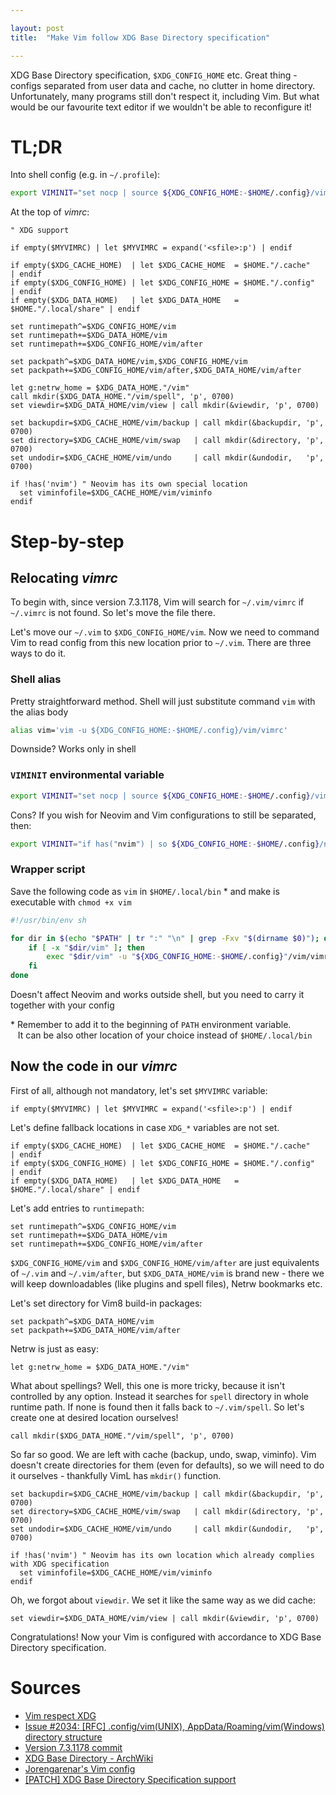 ```yaml
---

layout: post
title:  "Make Vim follow XDG Base Directory specification"

---
```


XDG Base Directory specification, `$XDG_CONFIG_HOME` etc. Great thing - configs
separated from user data and cache, no clutter in home directory. Unfortunately,
many programs still don't respect it, including Vim. But what would be our favourite
text editor if we wouldn't be able to reconfigure it!

# TL;DR

Into shell config (e.g. in `~/.profile`):
```sh
export VIMINIT="set nocp | source ${XDG_CONFIG_HOME:-$HOME/.config}/vim/vimrc"
```

At the top of _vimrc_:
```vim
" XDG support

if empty($MYVIMRC) | let $MYVIMRC = expand('<sfile>:p') | endif

if empty($XDG_CACHE_HOME)  | let $XDG_CACHE_HOME  = $HOME."/.cache"       | endif
if empty($XDG_CONFIG_HOME) | let $XDG_CONFIG_HOME = $HOME."/.config"      | endif
if empty($XDG_DATA_HOME)   | let $XDG_DATA_HOME   = $HOME."/.local/share" | endif

set runtimepath^=$XDG_CONFIG_HOME/vim
set runtimepath+=$XDG_DATA_HOME/vim
set runtimepath+=$XDG_CONFIG_HOME/vim/after

set packpath^=$XDG_DATA_HOME/vim,$XDG_CONFIG_HOME/vim
set packpath+=$XDG_CONFIG_HOME/vim/after,$XDG_DATA_HOME/vim/after

let g:netrw_home = $XDG_DATA_HOME."/vim"
call mkdir($XDG_DATA_HOME."/vim/spell", 'p', 0700)
set viewdir=$XDG_DATA_HOME/vim/view | call mkdir(&viewdir, 'p', 0700)

set backupdir=$XDG_CACHE_HOME/vim/backup | call mkdir(&backupdir, 'p', 0700)
set directory=$XDG_CACHE_HOME/vim/swap   | call mkdir(&directory, 'p', 0700)
set undodir=$XDG_CACHE_HOME/vim/undo     | call mkdir(&undodir,   'p', 0700)

if !has('nvim') " Neovim has its own special location
  set viminfofile=$XDG_CACHE_HOME/vim/viminfo
endif
```

# Step-by-step
## Relocating _vimrc_

To begin with, since version 7.3.1178, Vim will search for `~/.vim/vimrc` if
`~/.vimrc` is not found. So let's move the file there.

Let's move our `~/.vim` to `$XDG_CONFIG_HOME/vim`. Now we need to command Vim
to read config from this new location prior to `~/.vim`. There are three ways
to do it.

### Shell alias

Pretty straightforward method. Shell will just substitute command `vim` with the alias body

```sh
alias vim='vim -u ${XDG_CONFIG_HOME:-$HOME/.config}/vim/vimrc'
```

Downside? Works only in shell

### `VIMINIT` environmental variable

```sh
export VIMINIT="set nocp | source ${XDG_CONFIG_HOME:-$HOME/.config}/vim/vimrc"
```

Cons? If you wish for Neovim and Vim configurations to still be separated, then:

```sh
export VIMINIT="if has("nvim") | so ${XDG_CONFIG_HOME:-$HOME/.config}/nvim/init.vim | else | set nocp | so ${XDG_CONFIG_HOME:-$HOME/.config}/vim/vimrc | endif"
```

### Wrapper script

Save the following code as `vim` in `$HOME/.local/bin` \*
and make is executable with `chmod +x vim`

```sh
#!/usr/bin/env sh

for dir in $(echo "$PATH" | tr ":" "\n" | grep -Fxv "$(dirname $0)"); do
    if [ -x "$dir/vim" ]; then
        exec "$dir/vim" -u "${XDG_CONFIG_HOME:-$HOME/.config}"/vim/vimrc "$@"
    fi
done
```

Doesn't affect Neovim and works outside shell, but you need to carry it together
with your config

\* Remember to add it to the beginning of `PATH` environment variable. \
&nbsp;&nbsp; It can be also other location of your choice instead of `$HOME/.local/bin`

## Now the code in our _vimrc_

First of all, although not mandatory, let's set `$MYVIMRC` variable:
```vim
if empty($MYVIMRC) | let $MYVIMRC = expand('<sfile>:p') | endif
```

Let's define fallback locations in case `XDG_*` variables are not set.
```vim
if empty($XDG_CACHE_HOME)  | let $XDG_CACHE_HOME  = $HOME."/.cache"       | endif
if empty($XDG_CONFIG_HOME) | let $XDG_CONFIG_HOME = $HOME."/.config"      | endif
if empty($XDG_DATA_HOME)   | let $XDG_DATA_HOME   = $HOME."/.local/share" | endif
```

Let's add entries to `runtimepath`:
```vim
set runtimepath^=$XDG_CONFIG_HOME/vim
set runtimepath+=$XDG_DATA_HOME/vim
set runtimepath+=$XDG_CONFIG_HOME/vim/after
```

`$XDG_CONFIG_HOME/vim` and `$XDG_CONFIG_HOME/vim/after` are just equivalents of
`~/.vim` and `~/.vim/after`, but `$XDG_DATA_HOME/vim` is brand new - there we
will keep downloadables (like plugins and spell files), Netrw bookmarks etc.

Let's set directory for Vim8 build-in packages:
```vim
set packpath^=$XDG_DATA_HOME/vim
set packpath+=$XDG_DATA_HOME/vim/after
```

Netrw is just as easy:
```vim
let g:netrw_home = $XDG_DATA_HOME."/vim"
```

What about spellings? Well, this one is more tricky, because it isn't controlled
by any option. Instead it searches for `spell` directory in whole runtime path.
If none is found then it falls back to `~/.vim/spell`. So let's create one at
desired location ourselves!
```vim
call mkdir($XDG_DATA_HOME."/vim/spell", 'p', 0700)
```

So far so good. We are left with cache (backup, undo, swap, viminfo).
Vim doesn't create directories for them (even for defaults), so we will need
to do it ourselves - thankfully VimL has `mkdir()` function.
```vim
set backupdir=$XDG_CACHE_HOME/vim/backup | call mkdir(&backupdir, 'p', 0700)
set directory=$XDG_CACHE_HOME/vim/swap   | call mkdir(&directory, 'p', 0700)
set undodir=$XDG_CACHE_HOME/vim/undo     | call mkdir(&undodir,   'p', 0700)

if !has('nvim') " Neovim has its own location which already complies with XDG specification
  set viminfofile=$XDG_CACHE_HOME/vim/viminfo
endif
```

Oh, we forgot about `viewdir`. We set it like the same way as we did cache:
```vim
set viewdir=$XDG_DATA_HOME/vim/view | call mkdir(&viewdir, 'p', 0700)
```

Congratulations! Now your Vim is configured with accordance to XDG Base Directory specification.

# Sources
* [Vim respect XDG](https://tlvince.com/vim-respect-xdg)
* [Issue #2034: [RFC] .config/vim(UNIX), AppData/Roaming/vim(Windows) directory structure](https://github.com/vim/vim/issues/2034)
* [Version 7.3.1178 commit](https://github.com/vim/vim/commit/6a459902592e2a4ba68)
* [XDG Base Directory - ArchWiki](https://wiki.archlinux.org/index.php/XDG_Base_Directory)
* [Jorengarenar's Vim config](https://github.com/Jorengarenar/dotfiles/tree/master/vim)
* [[PATCH] XDG Base Directory Specification support](https://groups.google.com/g/vim_dev/c/ieoldm29ymM/m/-dTZ2E8A1xwJ)
